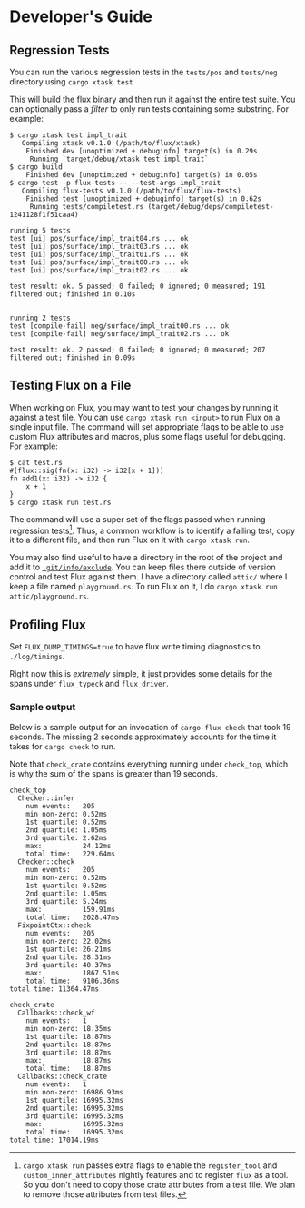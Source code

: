 # Developer's Guide

## Regression Tests

You can run the various regression tests in the `tests/pos` and `tests/neg` directory using
`cargo xtask test`

This will build the flux binary and then run it against the entire test suite. You can optionally pass a _filter_ to only run tests containing some substring. For example:

```console
$ cargo xtask test impl_trait
   Compiling xtask v0.1.0 (/path/to/flux/xtask)
    Finished dev [unoptimized + debuginfo] target(s) in 0.29s
     Running `target/debug/xtask test impl_trait`
$ cargo build
    Finished dev [unoptimized + debuginfo] target(s) in 0.05s
$ cargo test -p flux-tests -- --test-args impl_trait
   Compiling flux-tests v0.1.0 (/path/to/flux/flux-tests)
    Finished test [unoptimized + debuginfo] target(s) in 0.62s
     Running tests/compiletest.rs (target/debug/deps/compiletest-1241128f1f51caa4)

running 5 tests
test [ui] pos/surface/impl_trait04.rs ... ok
test [ui] pos/surface/impl_trait03.rs ... ok
test [ui] pos/surface/impl_trait01.rs ... ok
test [ui] pos/surface/impl_trait00.rs ... ok
test [ui] pos/surface/impl_trait02.rs ... ok

test result: ok. 5 passed; 0 failed; 0 ignored; 0 measured; 191 filtered out; finished in 0.10s


running 2 tests
test [compile-fail] neg/surface/impl_trait00.rs ... ok
test [compile-fail] neg/surface/impl_trait02.rs ... ok

test result: ok. 2 passed; 0 failed; 0 ignored; 0 measured; 207 filtered out; finished in 0.09s
```

## Testing Flux on a File

When working on Flux, you may want to test your changes by running it against a test file. You
can use `cargo xtask run <input>` to run Flux on a single input file. The command will set
appropriate flags to be able to use custom Flux attributes and macros, plus some flags
useful for debugging. For example:

```console
$ cat test.rs
#[flux::sig(fn(x: i32) -> i32[x + 1])]
fn add1(x: i32) -> i32 {
    x + 1
}
$ cargo xtask run test.rs
```

The command will use a super set of the flags passed when running regression tests[^flags].
Thus, a common workflow is to identify a failing test, copy it to a different file, and then
run Flux on it with `cargo xtask run`.

You may also find useful to have a directory in the root of the project and add it to
[`.git/info/exclude`](https://git-scm.com/docs/gitignore).
You can keep files there outside of version control and test Flux against them.
I have a directory called `attic/` where I keep a file named `playground.rs`.
To run Flux on it, I do `cargo xtask run attic/playground.rs`.

## Profiling Flux

Set `FLUX_DUMP_TIMINGS=true` to have flux write timing diagnostics to `./log/timings`.

Right now this is _extremely_ simple, it just provides some details for the spans under `flux_typeck` and `flux_driver`.

### Sample output

Below is a sample output for an invocation of `cargo-flux check` that took 19 seconds. The missing 2 seconds approximately accounts for the time it takes for `cargo check` to run.

Note that `check_crate` contains everything running under `check_top`, which is why the sum of the spans is greater than 19 seconds.

```text
check_top
  Checker::infer
    num events:   205
    min non-zero: 0.52ms
    1st quartile: 0.52ms
    2nd quartile: 1.05ms
    3rd quartile: 2.62ms
    max:          24.12ms
    total time:   229.64ms
  Checker::check
    num events:   205
    min non-zero: 0.52ms
    1st quartile: 0.52ms
    2nd quartile: 1.05ms
    3rd quartile: 5.24ms
    max:          159.91ms
    total time:   2028.47ms
  FixpointCtx::check
    num events:   205
    min non-zero: 22.02ms
    1st quartile: 26.21ms
    2nd quartile: 28.31ms
    3rd quartile: 40.37ms
    max:          1867.51ms
    total time:   9106.36ms
total time: 11364.47ms

check_crate
  Callbacks::check_wf
    num events:   1
    min non-zero: 18.35ms
    1st quartile: 18.87ms
    2nd quartile: 18.87ms
    3rd quartile: 18.87ms
    max:          18.87ms
    total time:   18.87ms
  Callbacks::check_crate
    num events:   1
    min non-zero: 16986.93ms
    1st quartile: 16995.32ms
    2nd quartile: 16995.32ms
    3rd quartile: 16995.32ms
    max:          16995.32ms
    total time:   16995.32ms
total time: 17014.19ms
```

[^flags]: `cargo xtask run` passes extra flags to enable the `register_tool` and
`custom_inner_attributes` nightly features and to register `flux` as a tool. So you don't need to
copy those crate attributes from a test file. We plan to remove those attributes from test files.
